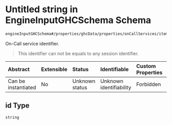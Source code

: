 # Untitled string in EngineInputGHCSchema Schema

```txt
engineInputGHCSchema#/properties/ghcData/properties/onCallServices/items/properties/id
```

On-Call service identifier.

> This identifier can not be equals to any session identifier.

| Abstract            | Extensible | Status         | Identifiable            | Custom Properties | Additional Properties | Access Restrictions | Defined In                                                        |
| :------------------ | :--------- | :------------- | :---------------------- | :---------------- | :-------------------- | :------------------ | :---------------------------------------------------------------- |
| Can be instantiated | No         | Unknown status | Unknown identifiability | Forbidden         | Allowed               | none                | [ghc.schema.json*](../out/ghc.schema.json "open original schema") |

## id Type

`string`
